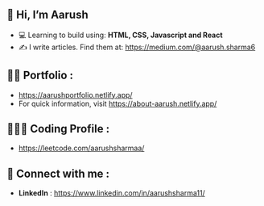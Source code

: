 ## 👋  Hi, I’m Aarush

- 💻 Learning to build using: **HTML, CSS, Javascript and React** 
- ✍️ I write articles. Find them at: https://medium.com/@aarush.sharma6


## 👨‍🎓 Portfolio : 
- https://aarushportfolio.netlify.app/
- For quick information, visit https://about-aarush.netlify.app/
## 👨🏻‍💻 Coding Profile : 
- https://leetcode.com/aarushsharmaa/

## 📲 Connect with me : 
- **LinkedIn** : https://www.linkedin.com/in/aarushsharma11/

<!---
AarushSharmaa/AarushSharmaa is a ✨ special ✨ repository because its `README.md` (this file) appears on your GitHub profile.
You can click the Preview link to take a look at your changes.
--->
